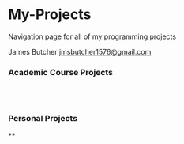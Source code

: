 # My-Projects
Navigation page for all of my programming projects

James Butcher
jmsbutcher1576@gmail.com

### Academic Course Projects 

<ul>



</ul>

<br>
<br>

### Personal Projects

<ul>



</ul>
**
